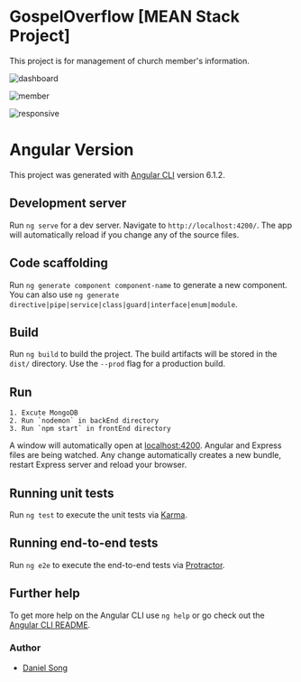 # GospelOverflow [MEAN Stack Project]
This project is for management of church member's information.

![dashboard](https://user-images.githubusercontent.com/43972187/46876871-6a699080-ce0d-11e8-869d-1f83d5f1f032.JPG)

![member](https://user-images.githubusercontent.com/43972187/46877020-c6341980-ce0d-11e8-837f-556820a7f9e0.JPG)

![responsive](https://user-images.githubusercontent.com/43972187/46877053-d946e980-ce0d-11e8-98b4-4a406bbc5988.JPG)

# Angular Version
This project was generated with [Angular CLI](https://github.com/angular/angular-cli) version 6.1.2.

## Development server

Run `ng serve` for a dev server. Navigate to `http://localhost:4200/`. The app will automatically reload if you change any of the source files.

## Code scaffolding

Run `ng generate component component-name` to generate a new component. You can also use `ng generate directive|pipe|service|class|guard|interface|enum|module`.

## Build

Run `ng build` to build the project. The build artifacts will be stored in the `dist/` directory. Use the `--prod` flag for a production build.

## Run
	1. Excute MongoDB
	2. Run `nodemon` in backEnd directory
	3. Run `npm start` in frontEnd directory

A window will automatically open at [localhost:4200](http://localhost:4200). Angular and Express files are being watched. Any change automatically creates a new bundle, restart Express server and reload your browser.

## Running unit tests

Run `ng test` to execute the unit tests via [Karma](https://karma-runner.github.io).

## Running end-to-end tests

Run `ng e2e` to execute the end-to-end tests via [Protractor](http://www.protractortest.org/).

## Further help

To get more help on the Angular CLI use `ng help` or go check out the [Angular CLI README](https://github.com/angular/angular-cli/blob/master/README.md).

### Author
* [Daniel Song](https://github.com/ksong7060/GospelOverflow)
